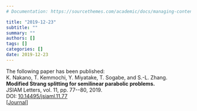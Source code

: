 ```yaml
---
# Documentation: https://sourcethemes.com/academic/docs/managing-content/

title: "2019-12-23"
subtitle: ""
summary: ""
authors: []
tags: []
categories: []
date: 2019-12-23
---
```


The following paper has been published:  
K. Nakano, T. Kemmochi, Y. Miyatake, T. Sogabe, and S.-L. Zhang.
**Modified Strang splitting for semilinear parabolic problems.**  
JSIAM Letters, vol. 11, pp. 77--80, 2019.  
DOI: [10.14495/jsiaml.11.77](https://doi.org/10.14495/jsiaml.11.77)  
[[Journal](https://www.jstage.jst.go.jp/article/jsiaml/11/0/11_77/_article)]

<!--more--> 